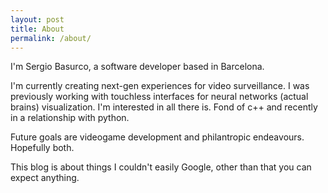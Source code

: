 ```yaml
---
layout: post
title: About
permalink: /about/
---
```


I'm Sergio Basurco, a software developer based in Barcelona.

I'm currently creating next-gen experiences for video surveillance. I was previously working with touchless interfaces for neural networks (actual brains) visualization. I'm interested in all there is. Fond of c++ and recently in a relationship with python.

Future goals are videogame development and philantropic endeavours. Hopefully both.

This blog is about things I couldn't easily Google, other than that you can expect anything.


<!--<a class="github-button" href="https://github.com/sharu725/krishna" data-style="mega" data-count-href="/sharu725/krishna/stargazers" data-count-api="/repos/sharu725/krishna#stargazers_count" data-count-aria-label="# stargazers on GitHub" aria-label="Star sharu725/krishna on GitHub">Star</a>
<script async defer src="https://buttons.github.io/buttons.js"></script>-->
